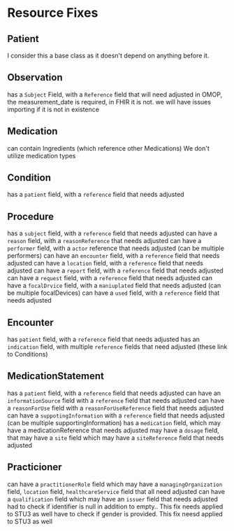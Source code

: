 # Resource Fixes

## Patient
I consider this a base class as it doesn't depend on anything before it. 

## Observation
has a `Subject` Field, with a `Reference` field that will need adjusted
in OMOP, the measurement_date is required, in FHIR it is not. we will have issues importing if it is not in existence

## Medication
can contain Ingredients (which reference other Medications)
We don't utilize medication types

## Condition
has a `patient` field, with a `reference` field that needs adjusted

## Procedure
has a `subject` field, with a `reference` field that needs adjusted
can have a `reason` field, with a `reasonReference` that needs adjusted
can have a `performer` field, with a `actor` reference that needs adjusted (can be multiple performers)
can have an `encounter` field, with a `reference` field that needs adjusted
can have a `location` field, with a `reference` field that needs adjusted
can have a `report` field, with a `reference` field that needs adjusted
can have a `request` field, with a `reference` field that needs adjusted
can have a `focalDrvice` field, with a `maniuplated` field that needs adjusted (can be multiple focalDevices)
can have a `used` field, with a `reference` field that needs adjusted

## Encounter
has `patient` field, with a `reference` field that needs adjusted
has an `indication` field, with multiple `reference` fields that need adjusted (these link to Conditions)

## MedicationStatement
has a `patient` field, with a `reference` field that needs adjusted
can have an `informationSource` field with a `reference` field that needs adjusted
can have a `reasonForUse` field with a `reasonForUseReference` field that needs adjusted
can have a `suppotingInformation` with a `reference` field that needs adjusted (can be multiple supportingInformation)
has a `medication` field, which may have a medicationReference that needs adjusted
may have a `dosage` field, that may have a `site` field which may have a `siteReference` field that needs adjusted

## Practicioner
can have a `practitionerRole` field which may have a `managingOrganization` field, `location` field, `healthcareService` field that all need adjusted
can have a `qualification` field which may have an `issuer` field that needs adjusted
	had to check if identifier is null in addition to empty.. This fix needs applied to STU3 as well
	have to check if gender is provided. This fix neesd applied to STU3 as well